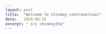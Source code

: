 ```yaml
---
layout: post
title:  "Welcome to Chinmoy controversies"
date:   2020-06-25
excerpt: " sri chinmoythe"
---
```

